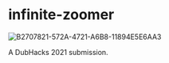 # infinite-zoomer
![B2707821-572A-4721-A6B8-11894E5E6AA3](https://user-images.githubusercontent.com/46334387/138604706-bcccccc2-bbd2-473e-8884-59b2e4e344a3.png)

A DubHacks 2021 submission.
